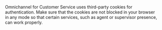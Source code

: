 Omnichannel for Customer Service uses third-party cookies for authentication. Make sure that the cookies are not blocked in your browser in any mode so that certain services, such as agent or supervisor presence, can work properly.
